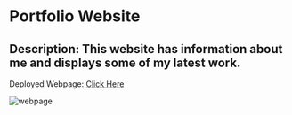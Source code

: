 # Portfolio Website

## Description: This website has information about me and displays some of my latest work. 

Deployed Webpage: [Click Here](https://krchandler27.github.io/portfolio-site/)
 

![webpage](https://user-images.githubusercontent.com/116527506/209578442-b50e4e67-8d69-46d7-950b-299e95d0afa4.JPG)
